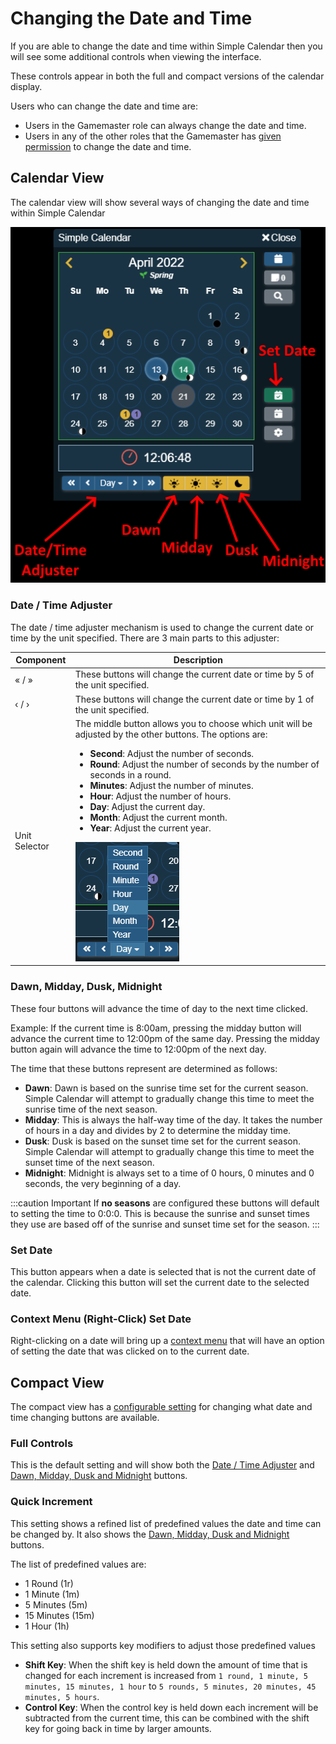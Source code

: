# Changing the Date and Time

If you are able to change the date and time within Simple Calendar then you will see some additional controls when viewing the interface.

These controls appear in both the full and compact versions of the calendar display.

Users who can change the date and time are:

- Users in the Gamemaster role can always change the date and time.
- Users in any of the other roles that the Gamemaster has [given permission](../global-configuration/permissions.md) to change the date and time.

## Calendar View

The calendar view will show several ways of changing the date and time within Simple Calendar

![](../images/change-date-calendar.png)

### Date / Time Adjuster

The date / time adjuster mechanism is used to change the current date or time by the unit specified. There are 3 main parts to this adjuster:

| Component     | Description                                                                                                                                                                                                                                                                                                                                                                                                                                                                                                                            |
|---------------|----------------------------------------------------------------------------------------------------------------------------------------------------------------------------------------------------------------------------------------------------------------------------------------------------------------------------------------------------------------------------------------------------------------------------------------------------------------------------------------------------------------------------------------|
| « / »         | These buttons will change the current date or time by 5 of the unit specified.                                                                                                                                                                                                                                                                                                                                                                                                                                                         |
| ‹ / ›         | These buttons will change the current date or time by 1 of the unit specified.                                                                                                                                                                                                                                                                                                                                                                                                                                                         |
| Unit Selector | The middle button allows you to choose which unit will be adjusted by the other buttons. The options are:<br/><ul><li>**Second**: Adjust the number of seconds.</li><li>**Round**: Adjust the number of seconds by the number of seconds in a round.</li><li>**Minutes**: Adjust the number of minutes.</li><li>**Hour**: Adjust the number of hours.</li><li>**Day**: Adjust the current day.</li><li>**Month**: Adjust the current month.</li><li>**Year**: Adjust the current year.</li></ul>![](../images/change-date-options.png) |

### Dawn, Midday, Dusk, Midnight

These four buttons will advance the time of day to the next time clicked. 

Example: If the current time is 8:00am, pressing the midday button will advance the current time to 12:00pm of the same day. Pressing the midday button again will advance the time to 12:00pm of the next day.

The time that these buttons represent are determined as follows:

- **Dawn**: Dawn is based on the sunrise time set for the current season. Simple Calendar will attempt to gradually change this time to meet the sunrise time of the next season.
- **Midday**: This is always the half-way time of the day. It takes the number of hours in a day and divides by 2 to determine the midday time.
- **Dusk**: Dusk is based on the sunset time set for the current season. Simple Calendar will attempt to gradually change this time to meet the sunset time of the next season.
- **Midnight**: Midnight is always set to a time of 0 hours, 0 minutes and 0 seconds, the very beginning of a day.

:::caution Important
If **no seasons** are configured these buttons will default to setting the time to 0:0:0. This is because the sunrise and sunset times they use are based off of the sunrise and sunset time set for the season.
:::


### Set Date

This button appears when a date is selected that is not the current date of the calendar. Clicking this button will set the current date to the selected date.

### Context Menu (Right-Click) Set Date

Right-clicking on a date will bring up a [context menu](calendar-view.md#context-menu-right-click-menu) that will have an option of setting the date that was clicked on to the current date.

## Compact View

The compact view has a [configurable setting](../calendar-configuration/display-options.md#compact-view-options) for changing what date and time changing buttons are available.

### Full Controls

This is the default setting and will show both the [Date / Time Adjuster](#date--time-adjuster) and [Dawn, Midday, Dusk and Midnight](#dawn-midday-dusk-midnight) buttons.

### Quick Increment

This setting shows a refined list of predefined values the date and time can be changed by. It also shows the [Dawn, Midday, Dusk and Midnight](#dawn-midday-dusk-midnight) buttons.

The list of predefined values are:

- 1 Round (1r)
- 1 Minute (1m)
- 5 Minutes (5m)
- 15 Minutes (15m)
- 1 Hour (1h)

This setting also supports key modifiers to adjust those predefined values

- **Shift Key**: When the shift key is held down the amount of time that is changed for each increment is increased from `1 round, 1 minute, 5 minutes, 15 minutes, 1 hour` to `5 rounds, 5 minutes, 20 minutes, 45 minutes, 5 hours`.
- **Control Key**: When the control key is held down each increment will be subtracted from the current time, this can be combined with the shift key for going back in time by larger amounts.
